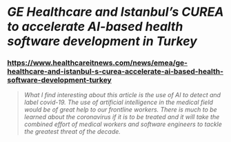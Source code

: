 # _*GE Healthcare and Istanbul’s CUREA to accelerate AI-based health software development in Turkey*_

### https://www.healthcareitnews.com/news/emea/ge-healthcare-and-istanbul-s-curea-accelerate-ai-based-health-software-development-turkey

>*What I find interesting about this article is the use of AI to detect and label covid-19. The use of artificial intelligence in the medical field would be of great help to our frontline workers. There is much to be learned about the coronavirus if it is to be treated and it will take the combined effort of medical workers and software engineers to tackle the greatest threat of the decade.*
